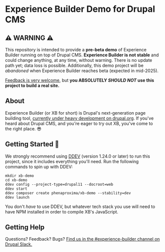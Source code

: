 # Experience Builder Demo for Drupal CMS

## ⚠️ WARNING ⚠️
This repository is intended to provide a **pre-beta demo** of Experience Builder running on top of Drupal CMS. **Experience Builder is not stable** and could change anything, at any time, without warning. There is no update path yet; data loss is possible. Additionally, this demo project will be _abandoned_ when Experience Builder reaches beta (expected in mid-2025).

[Feedback is very welcome](https://www.drupal.org/node/add/project-issue/experience_builder), but **you ABSOLUTELY _SHOULD NOT_ use this project to build a real site.**

## About
Experience Builder (or XB for short) is Drupal's next-generation page building tool, [currently under heavy development on drupal.org](https://www.drupal.org/project/experience_builder). If you've heard about Drupal CMS, and you're eager to try out XB, you've come to the right place. 😎

## Getting Started 🚀
We strongly recommend using [DDEV](https://ddev.com/get-started/) (version 1.24.0 or later) to run this project, since it includes everything you'll need. Run the following commands to spin up with DDEV:
```shell
mkdir xb-demo
cd xb-demo
ddev config --project-type=drupal11 --docroot=web
ddev start
ddev composer create phenaproxima/xb-demo --stability=dev
ddev launch
```
You don't _have_ to use DDEV, but whatever tech stack you use will need to have NPM installed in order to compile XB's JavaScript.

## Getting Help
Questions? Feedback? Bugs? [Find us in the #experience-builder channel on Drupal Slack.](https://drupal.slack.com/archives/C072JMEPUS1)
